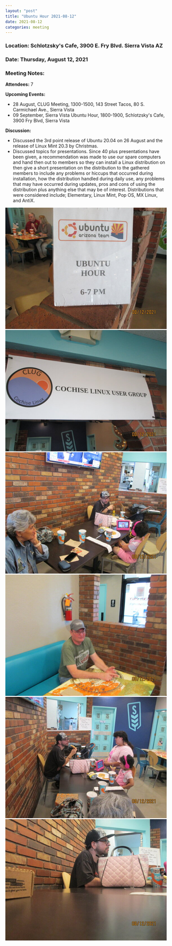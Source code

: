 ```yaml
---
layout: "post"
title: "Ubuntu Hour 2021-08-12"
date: 2021-08-12
categories: meeting
---
```


### Location: Schlotzsky's Cafe, 3900 E. Fry Blvd. Sierra Vista AZ

### Date: Thursday, August 12, 2021

### Meeting Notes:

**Attendees:** 7

**Upcoming Events:**
 * 28 August, CLUG Meeting, 1300-1500, 143 Street Tacos, 80 S. Carmichael Ave., Sierra Vista
 * 09 September, Sierra Vista Ubuntu Hour, 1800-1900, Schlotzsky's Cafe, 3900 Fry Blvd, Sierra Vista

**Discussion:**
 * Discussed the 3rd point release of Ubuntu 20.04 on 26 August and the release of Linux Mint 20.3 by Christmas.
 * Discussed topics for presentations.  Since 40 plus presentations have been given, a recommendation was made to use our spare computers and hand then out to members so they can install a Linux distribution on then give a short presentation on the distribution to the gathered members to include any problems or hiccups that occurred during installation, how the distribution handled during daily use, any problems that may have occurred during updates, pros and cons of using the distribution plus anything else that may be of interest.  Distributions that were considered include; Elementary, Linux Mint, Pop OS, MX Linux, and AntiX.

![alt text](https://raw.githubusercontent.com/CochiseLinuxUsersGroup/CochiseLinuxUsersGroup.github.io/master/images/rsz_sv_ubuntuhour_2021-08-12_1.jpg)
![alt text](https://raw.githubusercontent.com/CochiseLinuxUsersGroup/CochiseLinuxUsersGroup.github.io/master/images/rsz_sv_ubuntuhour_2021-08-12_2.jpg)
![alt text](https://raw.githubusercontent.com/CochiseLinuxUsersGroup/CochiseLinuxUsersGroup.github.io/master/images/rsz_sv_ubuntuhour_2021-08-12_3.jpg)
![alt text](https://raw.githubusercontent.com/CochiseLinuxUsersGroup/CochiseLinuxUsersGroup.github.io/master/images/rsz_sv_ubuntuhour_2021-08-12_4.jpg)
![alt text](https://raw.githubusercontent.com/CochiseLinuxUsersGroup/CochiseLinuxUsersGroup.github.io/master/images/rsz_sv_ubuntuhour_2021-08-12_5.jpg)
![alt text](https://raw.githubusercontent.com/CochiseLinuxUsersGroup/CochiseLinuxUsersGroup.github.io/master/images/rsz_sv_ubuntuhour_2021-08-12_6.jpg)
